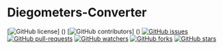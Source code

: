 # Diegometers-Converter
[![GitHub license]()] ()
[![GitHub contributors]()] ()
[![GitHub issues]()]()
[![GitHub pull-requests]()]()
[![GitHub watchers]()]()
[![GitHub forks]()]()
[![GitHub stars]()]()